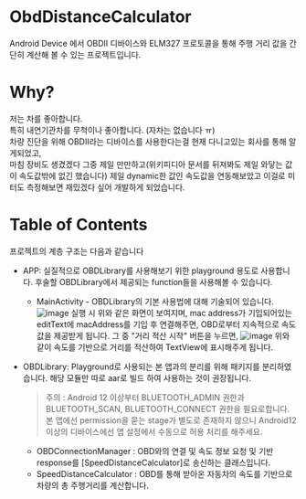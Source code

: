 # ObdDistanceCalculator

Android Device 에서 OBDII 디바이스와 ELM327 프로토콜을 통해 주행 거리 값을 간단히 계산해 볼 수 있는 프로젝트입니다.

# Why?
저는 차를 좋아합니다.<br>특히 내연기관차를 무척이나 좋아합니다. (자차는 없습니다 ㅠ)<br>차량 진단을 위해 OBDII라는 디바이스를 사용한다는걸 현재 다니고있는 회사를 통해 알게되었고,<br>마침 장비도 생겼겠다 그중 제일 만만하고(위키피디아 문서를 뒤져봐도 제일 와닿는 값이 속도값밖에 없긴 했습니다) 제일 dynamic한 값인 속도값을 연동해보았고 이걸로 미터도 측정해보면 재밌겠다 싶어 개발하게 되었습니다.

# Table of Contents
프로젝트의 계층 구조는 다음과 같습니다 
- APP: 실질적으로 OBDLibrary를 사용해보기 위한 playground 용도로 사용합니다. 후술할 OBDLibrary에서 제공되는 function들을 사용해볼 수 있습니다.   
  - MainActivity - OBDLibrary의 기본 사용법에 대해 기술되어 있습니다.
    ![image](https://github.com/yeo-develop/obdDistanceCalculator/assets/143160346/3e61cf30-6973-43d1-8a5e-2284197fea9f)
    실행 시 위와 같은 화면이 보여지며, mac address가 기입되어있는 editText에 macAddress를 기입 후 연결해주면, OBD로부터 지속적으로 속도값을 제공받게 됩니다.
    그 중 "거리 적산 시작" 버튼을 누르면,
    ![image](https://github.com/yeo-develop/obdDistanceCalculator/assets/143160346/07d5f4ef-d5c6-48fa-a4fc-bdf94e02b043)
    위와 같이 속도를 기반으로 거리를 적산하여 TextView에 표시해주게 됩니다.

   
- OBDLibrary: Playground로 사용되는 본 앱과의 분리를 위해 패키지를 분리하였습니다. 해당 모듈만 따로 aar로 빌드 하여 사용하는 것이 권장됩니다.

  > 주의 : Android 12 이상부터 BLUETOOTH_ADMIN 권한과 BLUETOOTH_SCAN, BLUETOOTH_CONNECT 권한을 필요로합니다.<br>본 앱에선 permission을 묻는 stage가 별도로 존재하지 않으니 Android12 이상의 디바이스에선 앱 설정에서 수동으로 허용 처리를 해주세요.

  - OBDConnectionManager : OBD와의 연결 및 속도 정보 요청 및 기반 response를 [SpeedDistanceCalculator]로 송신하는 클래스입니다.
  - SpeedDistanceCalculator : OBD를 통해 받아온 자동차의 속도를 기반으로 차량의 총 주행거리를 계산합니다.
